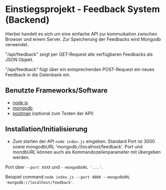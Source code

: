 # Einstiegsprojekt - Feedback System (Backend)
Hierbei handelt es sich um eine einfache API zur kommuikation 
zwischen Browser und einem Server. Zur Speicherung der Feedbacks wird Mongodb verwendet.

"/api/feedback" zeigt per GET-Request alle verfügbaren Feedbacks als JSON Objekt.

"/api/feedback" fügt über ein entsprechenden POST-Request ein neues Feedback in die Datenbank ein.

## Benutzte Frameworks/Software
- [node.js](https://nodejs.org/en/)
- [mongodb](https://www.mongodb.com/)
- [postman](https://www.getpostman.com/) (optional zum Testen der API)

## Installation/Initialisierung
- Zum starten der API ```node index.js``` eingeben. 
Standard Port ist 3000 sowie mongodbURL 'mongodb://localhost/feedback'.
Port und mondbURL können auch als Kommandozeilenparameter mit übergeben werden. 

Port über ```--port XXXX``` und ```--mongodbURL '...'```.

Beispiel command ```node index.js --port 4000 --mongodbURL 'mongodb://localhost/feedback'```.
